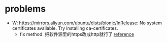 # problems
- W: https://mirrors.aliyun.com/ubuntu/dists/bionic/InRelease: No system certificates available. Try installing ca-certificates.
    - fix method: 把软件源里的https改成http就行了 [reference](https://blog.csdn.net/sinat_38800908/article/details/102839087)